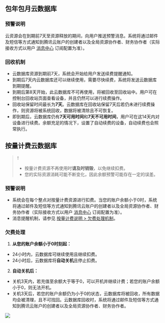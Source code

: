 ﻿
## 包年包月云数据库
### 预警说明
云资源会在到期前7天至资源释放的期间，向用户推送预警消息。系统将通过邮件及短信等方式通知到腾讯云账户的创建者以及全局资源协作者、财务协作者（实际接收方式以用户 [消息中心](https://console.tencentcloud.com/message) 订阅配置为准）。
### 回收机制
- 云数据库资源到期前7天，系统会开始给用户发送续费提醒通知。
- 到期后7天内云数据库还可以继续使用，需要尽快续费，系统将发送云数据库到期提醒。
- 到期后第8天开始，此云数据库不可再使用，将被回收至回收站中。用户可在控制台回收站页面查看设备，并且仍然可以进行续费操作。
- 回收站保留时间最长为**7天**。云数据库在回收站保留7天后若仍未进行续费操作，则资源将被系统回收，数据将被清除且不可恢复。
- 即到期后，云数据库仍有**7天可用时间**和**7天不可用时间**，用户可在这14天内对设备进行续费。余额充足的情况下，设置了自动续费的设备，自动续费也会照常执行。

## 按量计费云数据库
>!
>- 按量计费资源不再使用时**请及时销毁**，以免继续扣费。
>- 您的实际资源消耗可能不断变化，因此余额预警可能存在一定的误差。

### 预警说明
- 系统会在每个整点对按量计费资源进行扣费。当您的账户余额小于0时，系统将通过邮件及短信等方式通知到腾讯云账户的创建者以及全局资源协作者、财务协作者（实际接收方式以用户 [消息中心](https://console.cloud.tencent.com/message) 订阅配置为准）。
- 消息提醒机制，请参见 [按量计费说明 > 欠费处理机制](https://intl.cloud.tencent.com/document/product/555/30328)。

### 欠费处理
1. **从您的账户余额小于0时刻起：**
 - 24小时内，云数据库可继续使用且继续扣费。
 - 24小时后，云数据库将**自动关机**且停止扣费。

2. **自动关机后：**
 - 关机3天内，若充值至余额大于等于0，可以开机并继续计费；若您的账户余额小于0，则无法开机。
 - 关机3天后，若您的账户余额仍为小于0的状态，云数据库将被回收，所有数据均会被清理，且不可找回。云数据库回收时，系统将通过邮件及短信等方式通知到腾讯云账户的创建者以及全局资源协作者、财务协作者。

![](https://main.qcloudimg.com/raw/2a4084a3304cd60ede9a2675feda9e97.png)





